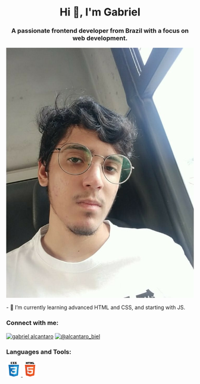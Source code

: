<h1 align="center">Hi 👋, I'm Gabriel</h1>
<h3 align="center">A passionate frontend developer from Brazil with a focus on web development.</h3>
<p>
  <img src="img-perfil.jpeg">
</p>
- 🌱 I’m currently learning advanced HTML and CSS, and starting with JS.

<h3 align="left">Connect with me:</h3>
<p align="left">
<a href="https://linkedin.com/in/gabriel alcantaro" target="blank"><img align="center" src="https://raw.githubusercontent.com/rahuldkjain/github-profile-readme-generator/master/src/images/icons/Social/linked-in-alt.svg" alt="gabriel alcantaro" height="30" width="40" /></a>
<a href="https://instagram.com/@alcantaro_biel" target="blank"><img align="center" src="https://raw.githubusercontent.com/rahuldkjain/github-profile-readme-generator/master/src/images/icons/Social/instagram.svg" alt="@alcantaro_biel" height="30" width="40" /></a>
</p>

<h3 align="left">Languages and Tools:</h3>
<p align="left"> <a href="https://www.w3schools.com/css/" target="_blank" rel="noreferrer"> <img src="https://raw.githubusercontent.com/devicons/devicon/master/icons/css3/css3-original-wordmark.svg" alt="css3" width="40" height="40"/> </a> <a href="https://www.w3.org/html/" target="_blank" rel="noreferrer"> <img src="https://raw.githubusercontent.com/devicons/devicon/master/icons/html5/html5-original-wordmark.svg" alt="html5" width="40" height="40"/> </a> </p>
